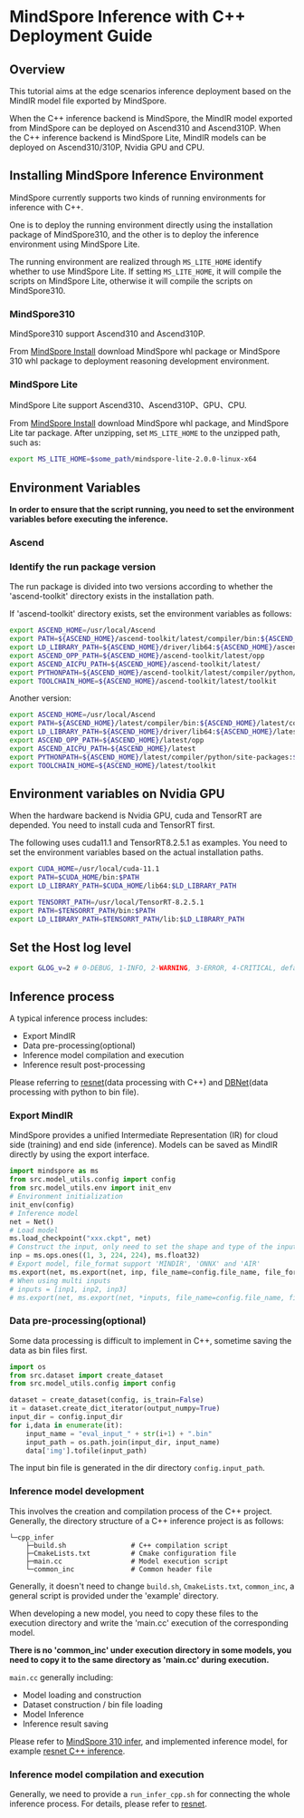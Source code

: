 # MindSpore Inference with C++ Deployment Guide

## Overview

This tutorial aims at the edge scenarios inference deployment based on the MindIR model file exported by MindSpore.

When the C++ inference backend is MindSpore, the MindIR model exported from MindSpore can be deployed on Ascend310 and Ascend310P.
When the C++ inference backend is MindSpore Lite, MindIR models can be deployed on Ascend310/310P, Nvidia GPU and CPU.

## Installing MindSpore Inference Environment

MindSpore currently supports two kinds of running environments for inference with C++.

One is to deploy the running environment directly using the installation package of MindSpore310,
and the other is to deploy the inference environment using MindSpore Lite.

The running environment are realized through `MS_LITE_HOME` identify whether to use MindSpore Lite. If setting `MS_LITE_HOME`, it will compile the scripts on MindSpore Lite, otherwise it will compile the scripts on MindSpore310.

### MindSpore310

MindSpore310 support Ascend310 and Ascend310P.

From [MindSpore Install](https://mindspore.cn/versions) download MindSpore whl package or MindSpore 310 whl package to deployment reasoning development environment.

### MindSpore Lite

MindSpore Lite support Ascend310、Ascend310P、GPU、CPU.

From [MindSpore Install](https://mindspore.cn/versions) download MindSpore whl package, and MindSpore Lite tar package. After unzipping, set `MS_LITE_HOME` to the unzipped path, such as:

```bash
export MS_LITE_HOME=$some_path/mindspore-lite-2.0.0-linux-x64
```

## Environment Variables

**In order to ensure that the script running, you need to set the environment variables before executing the inference.**

### Ascend

### Identify the run package version

The run package is divided into two versions according to whether the 'ascend-toolkit' directory exists in the installation path.

If 'ascend-toolkit' directory exists, set the environment variables as follows:

```bash
export ASCEND_HOME=/usr/local/Ascend
export PATH=${ASCEND_HOME}/ascend-toolkit/latest/compiler/bin:${ASCEND_HOME}/ascend-toolkit/latest/compiler/ccec_compiler/bin/:${PATH}
export LD_LIBRARY_PATH=${ASCEND_HOME}/driver/lib64:${ASCEND_HOME}/ascend-toolkit/latest/lib64:${LD_LIBRARY_PATH}
export ASCEND_OPP_PATH=${ASCEND_HOME}/ascend-toolkit/latest/opp
export ASCEND_AICPU_PATH=${ASCEND_HOME}/ascend-toolkit/latest/
export PYTHONPATH=${ASCEND_HOME}/ascend-toolkit/latest/compiler/python/site-packages:${PYTHONPATH}
export TOOLCHAIN_HOME=${ASCEND_HOME}/ascend-toolkit/latest/toolkit
```

Another version:

```bash
export ASCEND_HOME=/usr/local/Ascend
export PATH=${ASCEND_HOME}/latest/compiler/bin:${ASCEND_HOME}/latest/compiler/ccec_compiler/bin:${PATH}
export LD_LIBRARY_PATH=${ASCEND_HOME}/driver/lib64:${ASCEND_HOME}/latest/lib64:${LD_LIBRARY_PATH}
export ASCEND_OPP_PATH=${ASCEND_HOME}/latest/opp
export ASCEND_AICPU_PATH=${ASCEND_HOME}/latest
export PYTHONPATH=${ASCEND_HOME}/latest/compiler/python/site-packages:${PYTHONPATH}
export TOOLCHAIN_HOME=${ASCEND_HOME}/latest/toolkit
```

## Environment variables on Nvidia GPU

When the hardware backend is Nvidia GPU, cuda and TensorRT are depended. You need to install cuda and TensorRT first.

The following uses cuda11.1 and TensorRT8.2.5.1 as examples. You need to set the environment variables based on the actual installation paths.

```bash
export CUDA_HOME=/usr/local/cuda-11.1
export PATH=$CUDA_HOME/bin:$PATH
export LD_LIBRARY_PATH=$CUDA_HOME/lib64:$LD_LIBRARY_PATH

export TENSORRT_PATH=/usr/local/TensorRT-8.2.5.1
export PATH=$TENSORRT_PATH/bin:$PATH
export LD_LIBRARY_PATH=$TENSORRT_PATH/lib:$LD_LIBRARY_PATH
```

## Set the Host log level

```bash
export GLOG_v=2 # 0-DEBUG, 1-INFO, 2-WARNING, 3-ERROR, 4-CRITICAL, default level is WARNING.
```

## Inference process

A typical inference process includes:

- Export MindIR
- Data pre-processing(optional)
- Inference model compilation and execution
- Inference result post-processing

Please referring to [resnet](https://gitee.com/mindspore/models/tree/master/official/cv/ResNet#%E6%8E%A8%E7%90%86%E8%BF%87%E7%A8%8B)(data processing with C++) and [DBNet](https://gitee.com/mindspore/models/tree/master/official/cv/DBNet#%E7%A6%BB%E7%BA%BF%E6%8E%A8%E7%90%86)(data processing with python to bin file).

### Export MindIR

MindSpore provides a unified Intermediate Representation (IR) for cloud side (training) and end side (inference). Models can be saved as MindIR directly by using the export interface.

```python
import mindspore as ms
from src.model_utils.config import config
from src.model_utils.env import init_env
# Environment initialization
init_env(config)
# Inference model
net = Net()
# Load model
ms.load_checkpoint("xxx.ckpt", net)
# Construct the input, only need to set the shape and type of the input
inp = ms.ops.ones((1, 3, 224, 224), ms.float32)
# Export model, file_format support 'MINDIR', 'ONNX' and 'AIR'
ms.export(net, ms.export(net, inp, file_name=config.file_name, file_format=config.file_format))
# When using multi inputs
# inputs = [inp1, inp2, inp3]
# ms.export(net, ms.export(net, *inputs, file_name=config.file_name, file_format=config.file_format))
```

### Data pre-processing(optional)

Some data processing is difficult to implement in C++, sometime saving the data as bin files first.

```python
import os
from src.dataset import create_dataset
from src.model_utils.config import config

dataset = create_dataset(config, is_train=False)
it = dataset.create_dict_iterator(output_numpy=True)
input_dir = config.input_dir
for i,data in enumerate(it):
    input_name = "eval_input_" + str(i+1) + ".bin"
    input_path = os.path.join(input_dir, input_name)
    data['img'].tofile(input_path)
```

The input bin file is generated in the dir directory `config.input_path`.

### Inference model development

This involves the creation and compilation process of the C++ project. Generally, the directory structure of a C++ inference project is as follows:

```text
└─cpp_infer
    ├─build.sh                # C++ compilation script
    ├─CmakeLists.txt          # Cmake configuration file
    ├─main.cc                 # Model execution script
    └─common_inc              # Common header file
```

Generally, it doesn't need to change `build.sh`, `CmakeLists.txt`, `common_inc`, a general script is provided under the 'example' directory.

When developing a new model, you need to copy these files to the execution directory and write the 'main.cc' execution of the corresponding model.

**There is no 'common_inc' under execution directory in some models, you need to copy it to the same directory as 'main.cc' during execution.**

`main.cc` generally including:

- Model loading and construction
- Dataset construction / bin file loading
- Model Inference
- Inference result saving

Please refer to [MindSpore 310 infer](https://www.mindspore.cn/tutorials/experts/en/r1.9/infer/ascend_310_mindir.html), and implemented inference model, for example [resnet C++ inference](https://gitee.com/mindspore/models/blob/master/official/cv/ResNet/cpp_infer/src/main.cc).

### Inference model compilation and execution

Generally, we need to provide a `run_infer_cpp.sh` for connecting the whole inference process. For details, please refer to [resnet](https://gitee.com/mindspore/models/blob/master/official/cv/ResNet/scripts/run_infer_cpp.sh).

